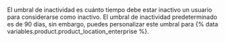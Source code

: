 El umbral de inactividad es cuánto tiempo debe estar inactivo un usuario para considerarse como inactivo. El umbral de inactividad predeterminado es de 90 días, sin embargo, puedes personalizar este umbral para {% data variables.product.product_location_enterprise %}.
